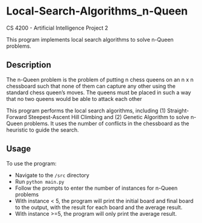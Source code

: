# Local-Search-Algorithms_n-Queen
CS 4200 - Artificial Intelligence Project 2

This program implements local search algorithms to solve n-Queen problems.

## Description
The n-Queen problem is the problem of putting n chess queens on an n x n chessboard such that none of them can capture any other using the standard chess queen’s moves. The queens must be placed in such a way that no two queens would be able to attack each other

This program performs the local search algorithms, including (1) Straight-Forward Steepest-Ascent Hill Climbing and (2) Genetic Algorithm to solve n-Queen problems. It uses the number of conflicts in the chessboard as the heuristic to guide the search.

## Usage
To use the program:

- Navigate to the `/src` directory
- Run `python main.py`
- Follow the prompts to enter the number of instances for n-Queen problems
- With instance < 5, the program will print the initial board and final board to the output, with the result for each board and the average result.
- With instance >=5, the program will only print the average result.
